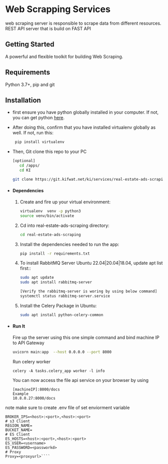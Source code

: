 # Web Scrapping Services
web scraping server is responsible to scrape data from different resources. REST API server that is build on FAST API


## Getting Started
A powerful and flexible toolkit for building Web Scraping.
## Requirements
Python 3.7+, pip and git

## Installation
* first ensure you have python globally installed in your computer. If not, you can get python [here](https://www.python.org").
* After doing this, confirm that you have installed virtualenv globally as well. If not, run this:
    ```bash
     pip install virtualenv
    ```
* Then, Git clone this repo to your PC
    ```bash
  [optional]
       cd /apps/ 
       cd KI
  
  git clone https://git.kifwat.net/ki/services/real-estate-ads-scraping.git
    ```
  
* #### Dependencies

    1. Create and fire up your virtual environment:
        ```bash
        virtualenv  venv -p python3
        source venv/bin/activate
        ```
    2. Cd into real-estate-ads-scraping directory:
        ```bash
        cd real-estate-ads-scraping
        ```
    3. Install the dependencies needed to run the app:
        ```bash
        pip install -r requirements.txt
        ```
    4. To install RabbitMQ Server Ubuntu 22.04|20.04|18.04, update apt list first::
        ```bash
       sudo apt update
       sudo apt install rabbitmq-server
       
       [Verify the rabbitmq-server is woring by using below command]
       systemctl status rabbitmq-server.service
        ```
    5. Install the Celery Package in Ubuntu:
        ```bash
        sudo apt install python-celery-common
        ```

* #### Run It
    Fire up the server using this one simple command and
    bind machine IP to API Gateway 
    ```bash
    uvicorn main:app  --host 0.0.0.0 --port 8000
    ```
  Run celery worker
    ```
    celery -A tasks.celery_app worker -l info
    ```
  You can now access the file api service on your browser by using
    ```
    [machineIP]:8000/docs
  Example
  10.8.0.27:8000/docs
    ```
note make sure to create .env file of set enviorment variable
````# KAFKA
BROKER_IPS=<host>:<port>,<host>:<port>
# s3 Client 
REGION_NAME= 
BUCKET_NAME=
# ES Client
ES_HOSTS=<host>:<port>,<host>:<port>
ES_USER=<username>
ES_PASSWORD=<passworkd>
# Proxy
Proxy=<proxyurl>````